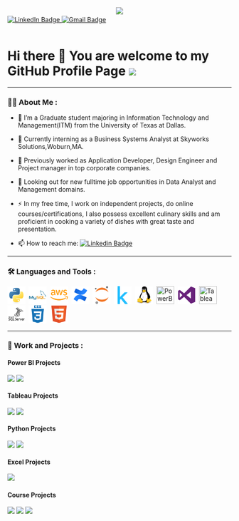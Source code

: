 
<div id="header" align="center">
  <img src="https://media.giphy.com/media/BferOKonYOspm28AiB/giphy.gif" width="200"/>
</div>

<div id="badges">
  <a href="https://www.linkedin.com/in/bonam7474/">
    <img src="https://img.shields.io/badge/LinkedIn-blue?style=for-the-badge&logo=linkedin&logoColor=white" alt="LinkedIn Badge"/>
  </a>
  <a href="mailto:sindhuribonam7474@gmail.com">
    <img src="https://img.shields.io/badge/-sindhuri-c14438?style=for-the-badge&logo=Gmail&logoColor=red" alt="Gmail Badge"/>
  </a>
 </div>
 

 
<img src="https://komarev.com/ghpvc/?username=sindhuri7474&style=flat-square&color=blue" alt=""/>

<h1>
  Hi there 👋 You are welcome to my GitHub Profile Page
  <img src="https://media.giphy.com/media/hvRJCLFzcasrR4ia7z/giphy.gif" width="30px"/>
</h1>
 
---
### :woman_technologist: About Me :

- :telescope: I’m a Graduate student majoring in Information Technology and Management(ITM) from the University of Texas at Dallas. 

- :briefcase: Currently interning as a Business Systems Analyst at Skyworks Solutions,Woburn,MA.

- :briefcase: Previously worked as Application Developer, Design Engineer and Project manager in top corporate companies.

- :seedling: Looking out for new fulltime job opportunities in Data Analyst and Management domains.

- :zap: In my free time, I work on independent projects, do online courses/certifications,  I also possess excellent culinary skills and am proficient in cooking a variety of dishes with great taste and presentation.

- :mailbox: How to reach me: [![Linkedin Badge](https://img.shields.io/badge/-bonam-blue?style=flat&logo=Linkedin&logoColor=white)](https://www.linkedin.com/in/bonam7474/)



---

### :hammer_and_wrench: Languages and Tools :

<div>
  <img src="https://github.com/devicons/devicon/blob/master/icons/python/python-original.svg" title="PYTHON" alt="Python" width="40" height="40"/>&nbsp;
  <img src="https://github.com/devicons/devicon/blob/master/icons/mysql/mysql-original-wordmark.svg" title="MySQL"  alt="MySQL" width="40" height="40"/>&nbsp;
  <img src="https://github.com/devicons/devicon/blob/master/icons/amazonwebservices/amazonwebservices-plain-wordmark.svg" title="AWS" alt="AWS" width="40" height="40"/>&nbsp;
  <img src="https://github.com/devicons/devicon/blob/master/icons/confluence/confluence-original.svg"  title="CSS3" alt="CSS" width="40" height="40"/>&nbsp;
  <img src="https://github.com/devicons/devicon/blob/master/icons/jupyter/jupyter-original.svg"  title="Jupyter" alt="Jupyter" width="40" height="40"/>&nbsp;
  <img src="https://github.com/devicons/devicon/blob/master/icons/kaggle/kaggle-original.svg"  title="Kaggle" alt="Kaggle" width="40" height="40"/>&nbsp;
  <img src="https://github.com/devicons/devicon/blob/master/icons/linux/linux-original.svg"  title="Linux" alt="Linux" width="40" height="40"/>&nbsp;
  <img src="https://github.com/microsoft/PowerBI-Icons/blob/main/SVG/Power-BI.svg" title="PowerBI" **alt="PowerBI" width="40" height="40"/>&nbsp;  
  <img src="https://github.com/devicons/devicon/blob/master/icons/visualstudio/visualstudio-plain.svg" title="VisualStudio" **alt="VisualStudio" width="40" height="40"/>&nbsp;
  <img src="https://surveymonkey-assets.s3.amazonaws.com/papiasset/apps/logos/2e989404-aed0-41ea-9198-ddc1c76d7a4a" title="Tableau" **alt="Tableau" width="40" height="40"/>&nbsp;
  <img src="https://github.com/devicons/devicon/blob/master/icons/microsoftsqlserver/microsoftsqlserver-plain-wordmark.svg" title="MicrosoftSQLServer" **alt="MicrosoftSQLServer" width="40" height="40"/>&nbsp;
  <img src="https://github.com/devicons/devicon/blob/master/icons/css3/css3-plain-wordmark.svg"  title="CSS3" alt="CSS" width="40" height="40"/>&nbsp;
  <img src="https://github.com/devicons/devicon/blob/master/icons/html5/html5-original.svg" title="HTML5" alt="HTML" width="40" height="40"/>&nbsp;
</div>

---
### 💼 Work and Projects :

<div>
  
#### Power BI Projects 
 [![](https://img.shields.io/badge/-🧬%20My%20Website-068)](https://github.com/adamalston/v2)
 [![](https://img.shields.io/badge/-🛳️%20Titanic%20Survival%20Analysis-068)](https://github.com/sindhuri7474/Power-BI-projects/tree/main/Titanic%20Survival%20Analysis)
  
#### Tableau Projects 
 [![](https://img.shields.io/badge/-🎥%20Netflix%20Movies%20&%20TV%20Shows-068)](https://github.com/sindhuri7474/Tableau-Projects/tree/main/Netflix%20Dashboard)
 [![](https://img.shields.io/badge/-🎮%20Video%20Games%20Analysis-068)](https://github.com/sindhuri7474/Tableau-Projects/tree/main/Video%20Games%20Analysis)
  
#### Python Projects
  [![](https://img.shields.io/badge/-🚗%20Audi%20Price%20Regression-068)](https://github.com/sindhuri7474/Python_Projects/tree/main/Audi%20Price%20Regression%20Analysis)
  [![](https://img.shields.io/badge/-💝%20Heart%20Disease%20Prediction-068)](https://github.com/sindhuri7474/Python_Projects/tree/main/Heart%20Disease%20Prediction)
 
#### Excel Projects
 [![](https://img.shields.io/badge/-💸%20Sales-068)](https://github.com/sindhuri7474/Excel-Projects/tree/main/Dunder%20Mifflin%20Revenue%20Dashboard)
  
#### Course Projects
 [![](https://img.shields.io/badge/-🦠%20COVID‑19%20Dashboard-068)](https://github.com/sindhuri7474/Course-projects/tree/main/Bigdata%20Project)
 [![](https://img.shields.io/badge/-🚗%20UberTrips%20Analysis-068)](https://github.com/sindhuri7474/Course-projects/tree/main/Python%20Project)
 [![](https://img.shields.io/badge/-💳%20CreditCard%20Defaulters-068)](https://github.com/sindhuri7474/Course-projects/tree/main/AppliedMachineLearning%20Project)
  
</div>

